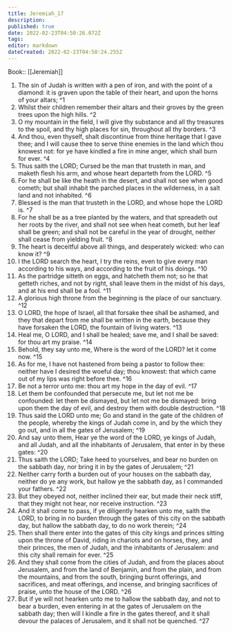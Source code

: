 ```yaml
---
title: Jeremiah_17
description: 
published: true
date: 2022-02-23T04:50:26.072Z
tags: 
editor: markdown
dateCreated: 2022-02-23T04:50:24.255Z
---
```


 Book:: [[Jeremiah]]
 1. The sin of Judah is written with a pen of iron, and with the point of a diamond: it is graven upon the table of their heart, and upon the horns of your altars; ^1
 2. Whilst their children remember their altars and their groves by the green trees upon the high hills. ^2
 3. O my mountain in the field, I will give thy substance and all thy treasures to the spoil, and thy high places for sin, throughout all thy borders. ^3
 4. And thou, even thyself, shalt discontinue from thine heritage that I gave thee; and I will cause thee to serve thine enemies in the land which thou knowest not: for ye have kindled a fire in mine anger, which shall burn for ever. ^4
 5. Thus saith the LORD; Cursed be the man that trusteth in man, and maketh flesh his arm, and whose heart departeth from the LORD. ^5
 6. For he shall be like the heath in the desert, and shall not see when good cometh; but shall inhabit the parched places in the wilderness, in a salt land and not inhabited. ^6
 7. Blessed is the man that trusteth in the LORD, and whose hope the LORD is. ^7
 8. For he shall be as a tree planted by the waters, and that spreadeth out her roots by the river, and shall not see when heat cometh, but her leaf shall be green; and shall not be careful in the year of drought, neither shall cease from yielding fruit. ^8
 9. The heart is deceitful above all things, and desperately wicked: who can know it? ^9
 10. I the LORD search the heart, I try the reins, even to give every man according to his ways, and according to the fruit of his doings. ^10
 11. As the partridge sitteth on eggs, and hatcheth them not; so he that getteth riches, and not by right, shall leave them in the midst of his days, and at his end shall be a fool. ^11
 12. A glorious high throne from the beginning is the place of our sanctuary. ^12
 13. O LORD, the hope of Israel, all that forsake thee shall be ashamed, and they that depart from me shall be written in the earth, because they have forsaken the LORD, the fountain of living waters. ^13
 14. Heal me, O LORD, and I shall be healed; save me, and I shall be saved: for thou art my praise. ^14
 15. Behold, they say unto me, Where is the word of the LORD? let it come now. ^15
 16. As for me, I have not hastened from being a pastor to follow thee: neither have I desired the woeful day; thou knowest: that which came out of my lips was right before thee. ^16
 17. Be not a terror unto me: thou art my hope in the day of evil. ^17
 18. Let them be confounded that persecute me, but let not me be confounded: let them be dismayed, but let not me be dismayed: bring upon them the day of evil, and destroy them with double destruction. ^18
 19. Thus said the LORD unto me; Go and stand in the gate of the children of the people, whereby the kings of Judah come in, and by the which they go out, and in all the gates of Jerusalem; ^19
 20. And say unto them, Hear ye the word of the LORD, ye kings of Judah, and all Judah, and all the inhabitants of Jerusalem, that enter in by these gates: ^20
 21. Thus saith the LORD; Take heed to yourselves, and bear no burden on the sabbath day, nor bring it in by the gates of Jerusalem; ^21
 22. Neither carry forth a burden out of your houses on the sabbath day, neither do ye any work, but hallow ye the sabbath day, as I commanded your fathers. ^22
 23. But they obeyed not, neither inclined their ear, but made their neck stiff, that they might not hear, nor receive instruction. ^23
 24. And it shall come to pass, if ye diligently hearken unto me, saith the LORD, to bring in no burden through the gates of this city on the sabbath day, but hallow the sabbath day, to do no work therein; ^24
 25. Then shall there enter into the gates of this city kings and princes sitting upon the throne of David, riding in chariots and on horses, they, and their princes, the men of Judah, and the inhabitants of Jerusalem: and this city shall remain for ever. ^25
 26. And they shall come from the cities of Judah, and from the places about Jerusalem, and from the land of Benjamin, and from the plain, and from the mountains, and from the south, bringing burnt offerings, and sacrifices, and meat offerings, and incense, and bringing sacrifices of praise, unto the house of the LORD. ^26
 27. But if ye will not hearken unto me to hallow the sabbath day, and not to bear a burden, even entering in at the gates of Jerusalem on the sabbath day; then will I kindle a fire in the gates thereof, and it shall devour the palaces of Jerusalem, and it shall not be quenched. ^27
